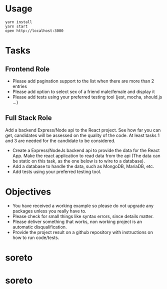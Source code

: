 # Usage

```
yarn install
yarn start
open http://localhost:3000
```

# Tasks

## Frontend Role

- Please add pagination support to the list when there are more than 2 entries
- Please add option to select sex of a friend male/female and display it
- Please add tests using your preferred testing tool (jest, mocha, should.js ...)

## Full Stack Role

Add a backend Express/Node api to the React project. See how far you can get, candidates will be assessed on the quality of the code. At least tasks 1 and 3 are needed for the candidate to be considered. 

- Create a Express/NodeJs backend api to provide the data for the React App. Make the react application to read data from the api (The data can be static on this task, as the one below is to wire to a database). 
- Add a database to handle the data, such as MongoDB, MariaDB, etc.
- Add tests using your preferred testing tool.

# Objectives

- You have received a working example so please do not upgrade any packages unless you really have to.
- Please check for small things like syntax errors, since details matter.
- Please deliver something that works, non working project is an automatic disqualification.
- Provide the project result on a github repository with instructions on how to run code/tests.
# soreto
# soreto
